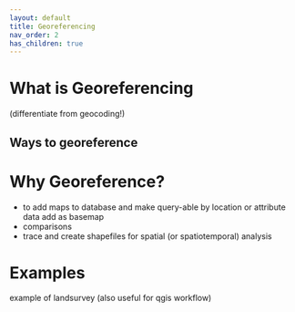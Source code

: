 ```yaml
---
layout: default
title: Georeferencing
nav_order: 2
has_children: true
---
```


# What is Georeferencing

(differentiate from geocoding!)


## Ways to georeference


# Why Georeference?

* to add maps to database and make query-able by location or attribute data
add as basemap    
* comparisons 
* trace and create shapefiles for spatial (or spatiotemporal) analysis


# Examples 
example of landsurvey (also useful for qgis workflow)




